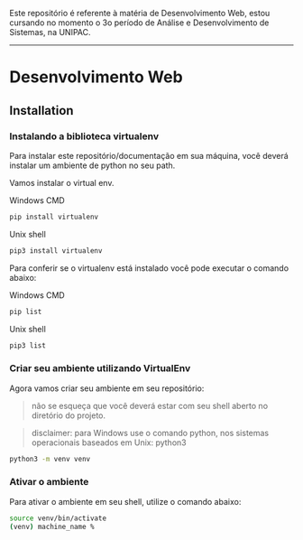 Este repositório é referente à matéria de Desenvolvimento Web, estou cursando no momento o 3o período de Análise e Desenvolvimento de Sistemas, na UNIPAC.

---

# Desenvolvimento Web

## Installation

### Instalando a biblioteca virtualenv

Para instalar este repositório/documentação em sua máquina, você deverá instalar um ambiente de python no seu path.

Vamos instalar o virtual env.

Windows CMD
```sh
pip install virtualenv
```

Unix shell
```sh
pip3 install virtualenv
```

Para conferir se o virtualenv está instalado você pode executar o comando abaixo:

Windows CMD
```sh
pip list
```

Unix shell
```sh
pip3 list
```

### Criar seu ambiente utilizando VirtualEnv
Agora vamos criar seu ambiente em seu repositório:

> não se esqueça que você deverá estar com seu shell aberto no diretório do projeto.

> disclaimer: para Windows use o comando python, nos sistemas operacionais baseados em Unix: python3

```sh
python3 -m venv venv
```

### Ativar o ambiente

Para ativar o ambiente em seu shell, utilize o comando abaixo:

```sh
source venv/bin/activate
(venv) machine_name %
```